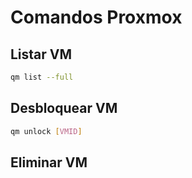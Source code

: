 # Comandos Proxmox

## Listar VM

```bash
qm list --full
```

## Desbloquear VM

```bash
qm unlock [VMID]
```

## Eliminar VM
